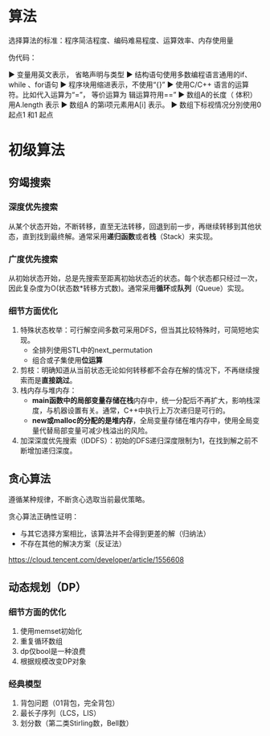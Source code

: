 # 算法

选择算法的标准：程序简洁程度、编码难易程度、运算效率、内存使用量

伪代码：

► 变量用英文表示， 省略声明与类型
► 结构语句使用多数编程语言通用的if、while 、for语句
► 程序块用缩进表示，不使用“{}”
► 使用C/C++ 语言的运算符。比如代入运算为“=”， 等价运算为
    辑运算符用==” 
► 数组A的长度（ 体积）用A.length 表示
► 数组A 的第i项元素用A[i] 表示。
► 数组下标视情况分別使用0 起点1 和1 起点

# 初级算法

## 穷竭搜索

### 深度优先搜索

从某个状态开始，不断转移，直至无法转移，回退到前一步，再继续转移到其他状态，直到找到最终解。通常采用**递归函数**或者**栈**（Stack）来实现。

### 广度优先搜索

从初始状态开始，总是先搜索至距离初始状态近的状态。每个状态都只经过一次，因此复杂度为O(状态数*转移方式数)。通常采用**循环**或**队列**（Queue）实现。

### 细节方面优化

1. 特殊状态枚举：可行解空间多数可采用DFS，但当其比较特殊时，可简短地实现。
   - 全排列使用STL中的next_permutation
   - 组合或子集使用**位运算**
2. 剪枝：明确知道从当前状态无论如何转移都不会存在解的情况下，不再继续搜索而是**直接跳过**。
3. 栈内存与堆内存：
   - **main函数中的局部变量存储在栈**内存中，统一分配后不再扩大，影响栈深度，与机器设置有关。通常，C++中执行上万次递归是可行的。
   - **new或malloc的分配的是堆内存**，全局变量存储在堆内存中，使用全局变量代替局部变量可减少栈溢出的风险。
4. 加深深度优先搜索（IDDFS）：初始的DFS递归深度限制为1，在找到解之前不断增加递归深度。

## 贪心算法

遵循某种规律，不断贪心选取当前最优策略。

贪心算法正确性证明：

- 与其它选择方案相比，该算法并不会得到更差的解（归纳法）
- 不存在其他的解决方案（反证法）

https://cloud.tencent.com/developer/article/1556608

## 动态规划（DP）

### 细节方面的优化

1. 使用memset初始化
2. 重复循环数组
3. dp仅bool是一种浪费
4. 根据规模改变DP对象

### 经典模型

1. 背包问题（01背包，完全背包）
2. 最长子序列（LCS，LIS）
3. 划分数（第二类Stirling数，Bell数）